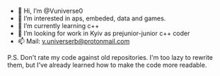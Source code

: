 - 👋 Hi, I’m @Vuniverse0
- 👀 I’m interested in aps, embeded, data and games.
- 🌱 I’m currently learning c++
- 💞️ I’m looking for work in Kyiv as prejunior-junior c++ coder 
- 📫 Mail: v.universerb@protonmail.com

P.S. Don't rate my code against old repositories. I'm too lazy to rewrite them, but I've already learned how to make the code more readable.
<!---
Vuniverse0/Vuniverse0 is a ✨ special ✨ repository because its `README.md` (this file) appears on your GitHub profile.
You can click the Preview link to take a look at your changes.
--->
